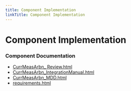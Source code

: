 ```yaml
---
title: Component Implementation
linkTitle: Component Implementation
---
```


# Component Implementation
### Component Documentation

- [CurrMeasArbn_ Review.html](doc/CurrMeasArbn_%20Review.html)
- [CurrMeasArbn_IntegrationManual.html](doc/CurrMeasArbn_IntegrationManual.html)
- [CurrMeasArbn_MDD.html](doc/CurrMeasArbn_MDD.html)
- [requirements.html](doc/requirements.html)


